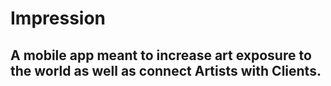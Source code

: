 # Impression
## A mobile app meant to increase art exposure to the world as well as connect Artists with Clients.